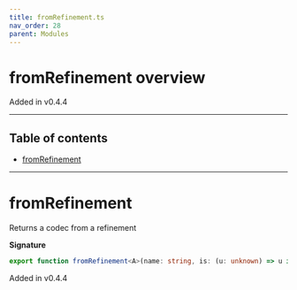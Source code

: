 ```yaml
---
title: fromRefinement.ts
nav_order: 28
parent: Modules
---
```


# fromRefinement overview

Added in v0.4.4

---

<h2 class="text-delta">Table of contents</h2>

- [fromRefinement](#fromrefinement)

---

# fromRefinement

Returns a codec from a refinement

**Signature**

```ts
export function fromRefinement<A>(name: string, is: (u: unknown) => u is A): t.Type<A, A, unknown> { ... }
```

Added in v0.4.4
